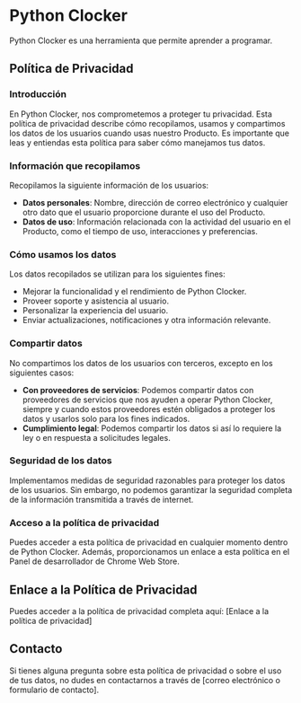 
# Python Clocker

Python Clocker es una herramienta que permite aprender a programar. 

## Política de Privacidad

### Introducción

En Python Clocker, nos comprometemos a proteger tu privacidad. Esta política de privacidad describe cómo recopilamos, usamos y compartimos los datos de los usuarios cuando usas nuestro Producto. Es importante que leas y entiendas esta política para saber cómo manejamos tus datos.

### Información que recopilamos

Recopilamos la siguiente información de los usuarios:

- **Datos personales**: Nombre, dirección de correo electrónico y cualquier otro dato que el usuario proporcione durante el uso del Producto.
- **Datos de uso**: Información relacionada con la actividad del usuario en el Producto, como el tiempo de uso, interacciones y preferencias.

### Cómo usamos los datos

Los datos recopilados se utilizan para los siguientes fines:

- Mejorar la funcionalidad y el rendimiento de Python Clocker.
- Proveer soporte y asistencia al usuario.
- Personalizar la experiencia del usuario.
- Enviar actualizaciones, notificaciones y otra información relevante.

### Compartir datos

No compartimos los datos de los usuarios con terceros, excepto en los siguientes casos:

- **Con proveedores de servicios**: Podemos compartir datos con proveedores de servicios que nos ayuden a operar Python Clocker, siempre y cuando estos proveedores estén obligados a proteger los datos y usarlos solo para los fines indicados.
- **Cumplimiento legal**: Podemos compartir los datos si así lo requiere la ley o en respuesta a solicitudes legales.

### Seguridad de los datos

Implementamos medidas de seguridad razonables para proteger los datos de los usuarios. Sin embargo, no podemos garantizar la seguridad completa de la información transmitida a través de internet.

### Acceso a la política de privacidad

Puedes acceder a esta política de privacidad en cualquier momento dentro de Python Clocker. Además, proporcionamos un enlace a esta política en el Panel de desarrollador de Chrome Web Store.

## Enlace a la Política de Privacidad

Puedes acceder a la política de privacidad completa aquí: [Enlace a la política de privacidad]

## Contacto

Si tienes alguna pregunta sobre esta política de privacidad o sobre el uso de tus datos, no dudes en contactarnos a través de [correo electrónico o formulario de contacto].
